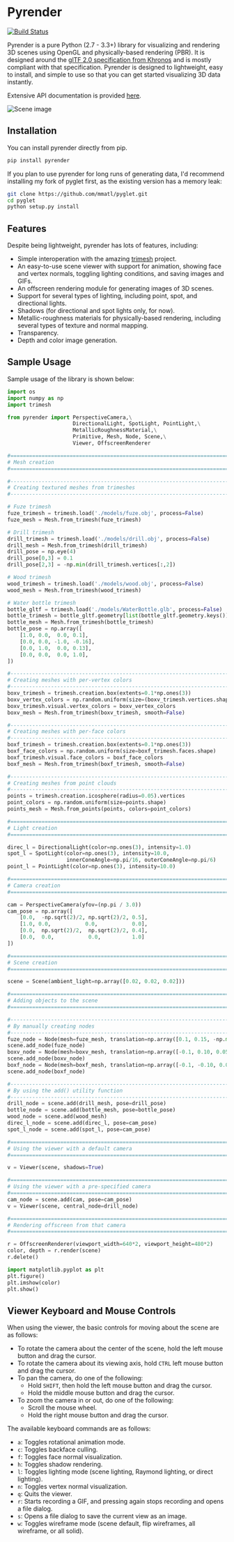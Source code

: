# Pyrender

[![Build Status](https://travis-ci.org/mmatl/pyrender.svg?branch=master)](https://travis-ci.org/mmatl/pyrender)

Pyrender is a pure Python (2.7 - 3.3+) library for visualizing and rendering
3D scenes using OpenGL and physically-based rendering (PBR).
It is designed around the [glTF 2.0 specification from
Khronos](https://www.khronos.org/gltf/) and is mostly compliant with that
specification.
Pyrender is designed to lightweight, easy to install, and simple to use so that
you can get started visualizing 3D data instantly.

Extensive API documentation is provided [here](https://mmatl.github.io/pyrender).

![Scene image](docs/source/scene.png)

## Installation
You can install pyrender directly from pip.

```bash
pip install pyrender
```

If you plan to use pyrender for long runs of generating data, I'd recommend
installing my fork of pyglet first, as the existing version has a memory leak:

```bash
git clone https://github.com/mmatl/pyglet.git
cd pyglet
python setup.py install
```

## Features

Despite being lightweight, pyrender has lots of features, including:

* Simple interoperation with the amazing [trimesh](https://github.com/mikedh/trimesh) project.
* An easy-to-use scene viewer with support for animation, showing face and vertex
normals, toggling lighting conditions, and saving images and GIFs.
* An offscreen rendering module for generating images of 3D scenes.
* Support for several types of lighting, including point, spot, and directional
lights.
* Shadows (for directional and spot lights only, for now).
* Metallic-roughness materials for physically-based rendering, including several
types of texture and normal mapping.
* Transparency.
* Depth and color image generation.

## Sample Usage
Sample usage of the library is shown below:

```python
import os
import numpy as np
import trimesh

from pyrender import PerspectiveCamera,\
                     DirectionalLight, SpotLight, PointLight,\
                     MetallicRoughnessMaterial,\
                     Primitive, Mesh, Node, Scene,\
                     Viewer, OffscreenRenderer

#==============================================================================
# Mesh creation
#==============================================================================

#------------------------------------------------------------------------------
# Creating textured meshes from trimeshes
#------------------------------------------------------------------------------

# Fuze trimesh
fuze_trimesh = trimesh.load('./models/fuze.obj', process=False)
fuze_mesh = Mesh.from_trimesh(fuze_trimesh)

# Drill trimesh
drill_trimesh = trimesh.load('./models/drill.obj', process=False)
drill_mesh = Mesh.from_trimesh(drill_trimesh)
drill_pose = np.eye(4)
drill_pose[0,3] = 0.1
drill_pose[2,3] = -np.min(drill_trimesh.vertices[:,2])

# Wood trimesh
wood_trimesh = trimesh.load('./models/wood.obj', process=False)
wood_mesh = Mesh.from_trimesh(wood_trimesh)

# Water bottle trimesh
bottle_gltf = trimesh.load('./models/WaterBottle.glb', process=False)
bottle_trimesh = bottle_gltf.geometry[list(bottle_gltf.geometry.keys())[0]]
bottle_mesh = Mesh.from_trimesh(bottle_trimesh)
bottle_pose = np.array([
    [1.0, 0.0,  0.0, 0.1],
    [0.0, 0.0, -1.0, -0.16],
    [0.0, 1.0,  0.0, 0.13],
    [0.0, 0.0,  0.0, 1.0],
])

#------------------------------------------------------------------------------
# Creating meshes with per-vertex colors
#------------------------------------------------------------------------------
boxv_trimesh = trimesh.creation.box(extents=0.1*np.ones(3))
boxv_vertex_colors = np.random.uniform(size=(boxv_trimesh.vertices.shape))
boxv_trimesh.visual.vertex_colors = boxv_vertex_colors
boxv_mesh = Mesh.from_trimesh(boxv_trimesh, smooth=False)

#------------------------------------------------------------------------------
# Creating meshes with per-face colors
#------------------------------------------------------------------------------
boxf_trimesh = trimesh.creation.box(extents=0.1*np.ones(3))
boxf_face_colors = np.random.uniform(size=boxf_trimesh.faces.shape)
boxf_trimesh.visual.face_colors = boxf_face_colors
boxf_mesh = Mesh.from_trimesh(boxf_trimesh, smooth=False)

#------------------------------------------------------------------------------
# Creating meshes from point clouds
#------------------------------------------------------------------------------
points = trimesh.creation.icosphere(radius=0.05).vertices
point_colors = np.random.uniform(size=points.shape)
points_mesh = Mesh.from_points(points, colors=point_colors)

#==============================================================================
# Light creation
#==============================================================================

direc_l = DirectionalLight(color=np.ones(3), intensity=1.0)
spot_l = SpotLight(color=np.ones(3), intensity=10.0,
                   innerConeAngle=np.pi/16, outerConeAngle=np.pi/6)
point_l = PointLight(color=np.ones(3), intensity=10.0)

#==============================================================================
# Camera creation
#==============================================================================

cam = PerspectiveCamera(yfov=(np.pi / 3.0))
cam_pose = np.array([
    [0.0,  -np.sqrt(2)/2, np.sqrt(2)/2, 0.5],
    [1.0, 0.0,           0.0,           0.0],
    [0.0,  np.sqrt(2)/2,  np.sqrt(2)/2, 0.4],
    [0.0,  0.0,           0.0,          1.0]
])

#==============================================================================
# Scene creation
#==============================================================================

scene = Scene(ambient_light=np.array([0.02, 0.02, 0.02]))

#==============================================================================
# Adding objects to the scene
#==============================================================================

#------------------------------------------------------------------------------
# By manually creating nodes
#------------------------------------------------------------------------------
fuze_node = Node(mesh=fuze_mesh, translation=np.array([0.1, 0.15, -np.min(fuze_trimesh.vertices[:,2])]))
scene.add_node(fuze_node)
boxv_node = Node(mesh=boxv_mesh, translation=np.array([-0.1, 0.10, 0.05]))
scene.add_node(boxv_node)
boxf_node = Node(mesh=boxf_mesh, translation=np.array([-0.1, -0.10, 0.05]))
scene.add_node(boxf_node)

#------------------------------------------------------------------------------
# By using the add() utility function
#------------------------------------------------------------------------------
drill_node = scene.add(drill_mesh, pose=drill_pose)
bottle_node = scene.add(bottle_mesh, pose=bottle_pose)
wood_node = scene.add(wood_mesh)
direc_l_node = scene.add(direc_l, pose=cam_pose)
spot_l_node = scene.add(spot_l, pose=cam_pose)

#==============================================================================
# Using the viewer with a default camera
#==============================================================================

v = Viewer(scene, shadows=True)

#==============================================================================
# Using the viewer with a pre-specified camera
#==============================================================================
cam_node = scene.add(cam, pose=cam_pose)
v = Viewer(scene, central_node=drill_node)

#==============================================================================
# Rendering offscreen from that camera
#==============================================================================

r = OffscreenRenderer(viewport_width=640*2, viewport_height=480*2)
color, depth = r.render(scene)
r.delete()

import matplotlib.pyplot as plt
plt.figure()
plt.imshow(color)
plt.show()
```

## Viewer Keyboard and Mouse Controls

When using the viewer, the basic controls for moving about the scene are as follows:

* To rotate the camera about the center of the scene, hold the left mouse button and drag the cursor.
* To rotate the camera about its viewing axis, hold `CTRL` left mouse button and drag the cursor.
* To pan the camera, do one of the following:
    * Hold `SHIFT`, then hold the left mouse button and drag the cursor.
    * Hold the middle mouse button and drag the cursor.
* To zoom the camera in or out, do one of the following:
    * Scroll the mouse wheel.
    * Hold the right mouse button and drag the cursor.

The available keyboard commands are as follows:

* `a`: Toggles rotational animation mode.
* `c`: Toggles backface culling.
* `f`: Toggles face normal visualization.
* `h`: Toggles shadow rendering.
* `l`: Toggles lighting mode (scene lighting, Raymond lighting, or direct lighting).
* `n`: Toggles vertex normal visualization.
* `q`: Quits the viewer.
* `r`: Starts recording a GIF, and pressing again stops recording and opens a file dialog.
* `s`: Opens a file dialog to save the current view as an image.
* `w`: Toggles wireframe mode (scene default, flip wireframes, all wireframe, or all solid).
